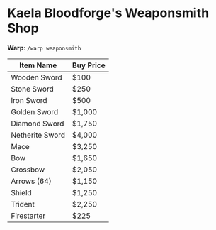 # Kaela Bloodforge's Weaponsmith Shop

**Warp**: `/warp weaponsmith`

| Item Name         | Buy Price |
|-------------------|-----------|
| Wooden Sword      | $100      |
| Stone Sword       | $250      |
| Iron Sword        | $500      |
| Golden Sword      | $1,000    |
| Diamond Sword     | $1,750    |
| Netherite Sword   | $4,000    |
| Mace              | $3,250    |
| Bow               | $1,650    |
| Crossbow          | $2,050    |
| Arrows (64)       | $1,150    |
| Shield            | $1,250    |
| Trident           | $2,250    |
| Firestarter       | $225      |